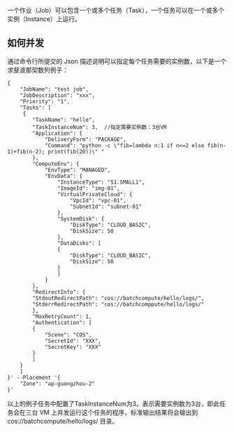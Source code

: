 一个作业（Job）可以包含一个或多个任务（Task），一个任务可以在一个或多个实例（Instance）上运行。
## 如何并发
通过命令行所提交的 Json 描述说明可以指定每个任务需要的实例数，以下是一个求斐波那契数列例子：

```
{
	"JobName": "test job",
	"JobDescription": "xxx",
	"Priority": "1",
	"Tasks": [
	 {
		"TaskName": "hello",
		"TaskInstanceNum": 3,  //指定需要实例数：3台VM
		"Application": {
			"DeliveryForm": "PACKAGE",
			"Command": "python -c \"fib=lambda n:1 if n<=2 else fib(n-1)+fib(n-2); print(fib(20))\" "
		},
		"ComputeEnv": {
			"EnvType": "MANAGED",
			"EnvData": {
				"InstanceType": "S1.SMALL1",
				"ImageId": "img-01",
				"VirtualPrivateCloud": {
					"VpcId": "vpc-01",
					"SubnetId": "subnet-01"
				},
				"SystemDisk": {
					"DiskType": "CLOUD_BASIC",
					"DiskSize": 50
				},
				"DataDisks": [
				{
					"DiskType": "CLOUD_BASIC",
					"DiskSize": 50
				}
				]
			}
		},
		"RedirectInfo": {
		"StdoutRedirectPath": "cos://batchcompute/hello/logs/",
		"StderrRedirectPath": "cos://batchcomppute/hello/logs/"
		},
		"MaxRetryCount": 1,
		"Authentication": [
		{
			"Scene": "COS",
			"SecretId": "XXX",
			"SecretKey": "XXX"
		}
		]
	}
	]
}' --Placement '{
	"Zone": "ap-guangzhou-2"
}' 

```

以上的例子任务中配置了TaskInstanceNum为3，表示需要实例数为3台，即此任务会在三台 VM 上并发运行这个任务的程序，标准输出结果将会输出到 cos://batchcompute/hello/logs/ 目录。